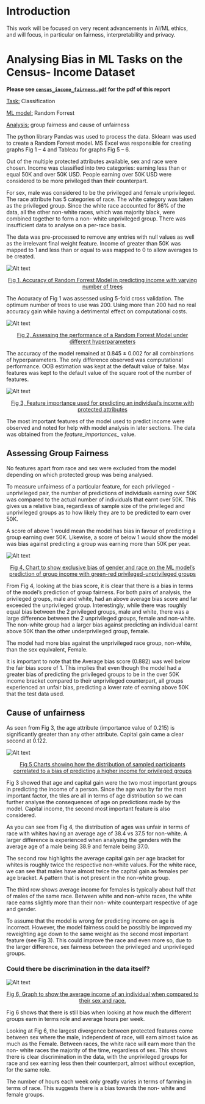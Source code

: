 # Introduction
This work will be focused on very recent advancements in AI/ML ethics, and will focus, in particular on fairness, interpretability and privacy.

# Analysing Bias in ML Tasks on the Census- Income Dataset

**Please see [`census_income_fairness.pdf`](./census_income_fairness.pdf) for the pdf of this report**

<u>Task:</u> Classification

<u>ML model:</u> Random Forrest

<u>Analysis:</u> group fairness and cause of unfairness

The python library Pandas was used to process the data. Sklearn was used to create a Random Forrest model. MS Excel was responsible for creating graphs Fig 1 – 4 and Tableau for graphs Fig 5 – 6.

Out of the multiple protected attributes available, sex and race were chosen. Income was classified into two categories: earning less than or equal 50K and over 50K USD. People earning over 50K USD were considered to be more privileged than their counterpart.

For sex, male was considered to be the privileged and female unprivileged. The race attribute has 5 categories of race. The white category was taken as the privileged group. Since the white race accounted for 86% of the data, all the other non-white races, which was majority black, were combined together to form a non- white unprivileged group. There was insufficient data to analyse on a per-race basis.

The data was pre-processed to remove any entries with null values as well as the irrelevant final weight feature. Income of greater than 50K was mapped to 1 and less than or equal to was mapped to 0 to allow averages to be created.

![Alt text](./readme_resources/rf_acc_1.png?raw=true "Title")

<center><u>Fig 1, Accuracy of Random Forrest Model in predicting income with varying number of trees</u></center>
<p>

The Accuracy of Fig 1 was assessed using 5-fold cross validation. The optimum number of trees to use was 200. Using more than 200 had no real accuracy gain while having a detrimental effect on computational costs.

![Alt text](./readme_resources/rf_acc_2.png?raw=true "Title")
<center><u>Fig 2, Assessing the performance of a Random Forrest Model under different hyperparameters
</u></center>
<p>

The accuracy of the model remained at 0.845 ± 0.002 for all combinations of hyperparameters. The only difference observed was computational performance. OOB estimation was kept at the default value of false. Max features was kept to the default value of the square root of the number of features.

![Alt text](./readme_resources/feat_importance.png?raw=true "Title")
<center><u>Fig 3, Feature importance used for predicting an individual’s income with protected attributes
</u></center>
<p>

The most important features of the model used to predict income were observed and noted for help with model analysis in later sections. The data was obtained from the *feature_importances_* value.

## Assessing Group Fairness
No features apart from race and sex were excluded from the model depending on which protected group was being analysed.

To measure unfairness of a particular feature, for each privileged - unprivileged pair, the number of predictions of individuals earning over 50K was compared to the actual number of individuals that earnt over 50K. This gives us a relative bias, regardless of sample size of the privileged and unprivileged groups as to how likely they are to be predicted to earn over 50K.

A score of above 1 would mean the model has bias in favour of predicting a group earning over 50K. Likewise, a score of below 1 would show the model was bias against predicting a group was earning more than 50K per year.

![Alt text](./readme_resources/bias_score.png?raw=true "Title")
<center><u>Fig 4, Chart to show exclusive bias of gender and race on the ML model’s prediction of group income with green-red privileged-unprivileged groups
</u></center>
<p>

From Fig 4, looking at the bias score, it is clear that there is a bias in terms of the model’s prediction of group fairness. For both pairs of analysis, the privileged groups, male and white, had an above average bias score and far exceeded the unprivileged group. Interestingly, while there was roughly equal bias between the 2 privileged groups, male and white, there was a large difference between the 2 unprivileged groups, female and non-white. The non-white group had a larger bias against predicting an individual earnt above 50K than the other underprivileged group, female.

The model had more bias against the unprivileged race group, non-white, than the sex equivalent, Female.

It is important to note that the Average bias score (0.882) was well below the fair bias score of 1. This implies that even though the model had a greater bias of predicting the privileged groups to be in the over 50K income bracket compared to their unprivileged counterpart, all groups experienced an unfair bias, predicting a lower rate of earning above 50K that the test data used.

## Cause of unfairness

As seen from Fig 3, the age attribute (importance value of 0.215) is significantly greater than any other attribute. Capital gain came a clear second at 0.122.

![Alt text](./readme_resources/unfairness_cause.png?raw=true "Title")
<center><u>Fig 5 Charts showing how the distribution of sampled participants correlated to a bias of predicting a higher income for privileged groups
</u></center>
<p>

Fig 3 showed that age and capital gain were the two most important groups in predicting the income of a person. Since the age was by far the most important factor, the tiles are all in terms of age distribution so we can further analyse the consequences of age on predictions made by the model. Capital income, the second most important feature is also considered.

As you can see from Fig 4, the distribution of ages was unfair in terms of race with whites having an average age of 38.4 vs 37.5 for non-white. A larger difference is experienced when analysing the genders with the average age of a male being 38.9 and female being 37.0.

The second row highlights the average capital gain per age bracket for whites is roughly twice the respective non-white values. For the white race, we can see that males have almost twice the capital gain as females per age bracket. A pattern that is not present in the non-white group.

The third row shows average income for females is typically about half that of males of the same race. Between white and non-white races, the white race earns slightly more than their non- white counterpart respective of age and gender.

To assume that the model is wrong for predicting income on age is incorrect. However, the model fairness could be possibly be improved my reweighting age down to the same weight as the second most important feature (see Fig 3). This could improve the race and even more so, due to the larger difference, sex fairness between the privileged and unprivileged groups.

### Could there be discrimination in the data itself?

![Alt text](./readme_resources/dis_in_data.png?raw=true "Title")
<center><u>Fig 6, Graph to show the average income of an individual when compared to their sex and race.
</u></center>
<p>

Fig 6 shows that there is still bias when looking at how much the different groups earn in terms role and average hours per week.

Looking at Fig 6, the largest divergence between protected features come between sex where the male, independent of race, will earn almost twice as much as the Female. Between races, the white race will earn more than the non- white races the majority of the time, regardless of sex. This shows there is clear discrimination in the data, with the unprivileged groups for race and sex earning less then their counterpart, almost without exception, for the same role.

The number of hours each week only greatly varies in terms of farming in terms of race. This suggests there is a bias towards the non- white and female groups.
